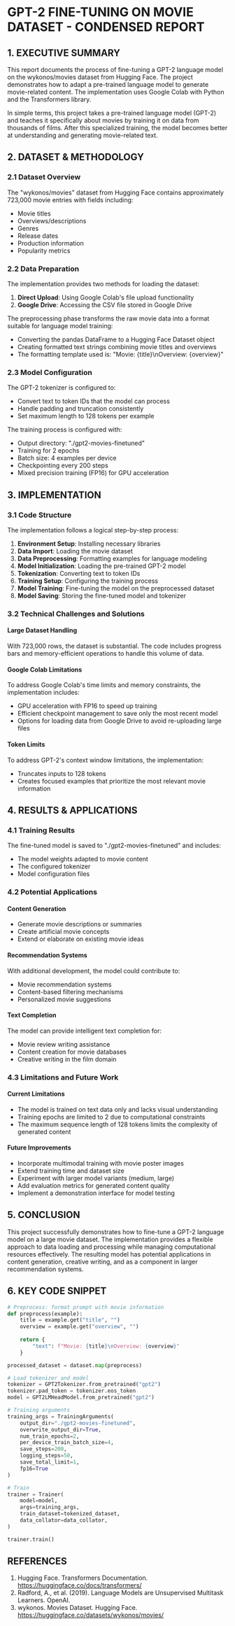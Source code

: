 # GPT-2 FINE-TUNING ON MOVIE DATASET - CONDENSED REPORT

## 1. EXECUTIVE SUMMARY

This report documents the process of fine-tuning a GPT-2 language model on the wykonos/movies dataset from Hugging Face. The project demonstrates how to adapt a pre-trained language model to generate movie-related content. The implementation uses Google Colab with Python and the Transformers library.

In simple terms, this project takes a pre-trained language model (GPT-2) and teaches it specifically about movies by training it on data from thousands of films. After this specialized training, the model becomes better at understanding and generating movie-related text.

## 2. DATASET & METHODOLOGY

### 2.1 Dataset Overview
The "wykonos/movies" dataset from Hugging Face contains approximately 723,000 movie entries with fields including:
- Movie titles
- Overviews/descriptions
- Genres
- Release dates
- Production information
- Popularity metrics

### 2.2 Data Preparation
The implementation provides two methods for loading the dataset:
1. **Direct Upload**: Using Google Colab's file upload functionality
2. **Google Drive**: Accessing the CSV file stored in Google Drive

The preprocessing phase transforms the raw movie data into a format suitable for language model training:
- Converting the pandas DataFrame to a Hugging Face Dataset object
- Creating formatted text strings combining movie titles and overviews
- The formatting template used is: "Movie: {title}\nOverview: {overview}"

### 2.3 Model Configuration
The GPT-2 tokenizer is configured to:
- Convert text to token IDs that the model can process
- Handle padding and truncation consistently
- Set maximum length to 128 tokens per example

The training process is configured with:
- Output directory: "./gpt2-movies-finetuned"
- Training for 2 epochs
- Batch size: 4 examples per device
- Checkpointing every 200 steps
- Mixed precision training (FP16) for GPU acceleration

## 3. IMPLEMENTATION

### 3.1 Code Structure
The implementation follows a logical step-by-step process:

1. **Environment Setup**: Installing necessary libraries
2. **Data Import**: Loading the movie dataset
3. **Data Preprocessing**: Formatting examples for language modeling
4. **Model Initialization**: Loading the pre-trained GPT-2 model
5. **Tokenization**: Converting text to token IDs
6. **Training Setup**: Configuring the training process
7. **Model Training**: Fine-tuning the model on the preprocessed dataset
8. **Model Saving**: Storing the fine-tuned model and tokenizer

### 3.2 Technical Challenges and Solutions

#### Large Dataset Handling
With 723,000 rows, the dataset is substantial. The code includes progress bars and memory-efficient operations to handle this volume of data.

#### Google Colab Limitations
To address Google Colab's time limits and memory constraints, the implementation includes:
- GPU acceleration with FP16 to speed up training
- Efficient checkpoint management to save only the most recent model
- Options for loading data from Google Drive to avoid re-uploading large files

#### Token Limits
To address GPT-2's context window limitations, the implementation:
- Truncates inputs to 128 tokens
- Creates focused examples that prioritize the most relevant movie information

## 4. RESULTS & APPLICATIONS

### 4.1 Training Results
The fine-tuned model is saved to "./gpt2-movies-finetuned" and includes:
- The model weights adapted to movie content
- The configured tokenizer
- Model configuration files

### 4.2 Potential Applications

#### Content Generation
- Generate movie descriptions or summaries
- Create artificial movie concepts
- Extend or elaborate on existing movie ideas

#### Recommendation Systems
With additional development, the model could contribute to:
- Movie recommendation systems
- Content-based filtering mechanisms
- Personalized movie suggestions

#### Text Completion
The model can provide intelligent text completion for:
- Movie review writing assistance
- Content creation for movie databases
- Creative writing in the film domain

### 4.3 Limitations and Future Work

#### Current Limitations
- The model is trained on text data only and lacks visual understanding
- Training epochs are limited to 2 due to computational constraints
- The maximum sequence length of 128 tokens limits the complexity of generated content

#### Future Improvements
- Incorporate multimodal training with movie poster images
- Extend training time and dataset size
- Experiment with larger model variants (medium, large)
- Add evaluation metrics for generated content quality
- Implement a demonstration interface for model testing

## 5. CONCLUSION

This project successfully demonstrates how to fine-tune a GPT-2 language model on a large movie dataset. The implementation provides a flexible approach to data loading and processing while managing computational resources effectively. The resulting model has potential applications in content generation, creative writing, and as a component in larger recommendation systems.

## 6. KEY CODE SNIPPET

```python
# Preprocess: format prompt with movie information
def preprocess(example):
    title = example.get("title", "")
    overview = example.get("overview", "")
    
    return {
        "text": f"Movie: {title}\nOverview: {overview}"
    }

processed_dataset = dataset.map(preprocess)

# Load tokenizer and model
tokenizer = GPT2Tokenizer.from_pretrained("gpt2")
tokenizer.pad_token = tokenizer.eos_token
model = GPT2LMHeadModel.from_pretrained("gpt2")

# Training arguments
training_args = TrainingArguments(
    output_dir="./gpt2-movies-finetuned",
    overwrite_output_dir=True,
    num_train_epochs=2,
    per_device_train_batch_size=4,
    save_steps=200,
    logging_steps=50,
    save_total_limit=1,
    fp16=True
)

# Train
trainer = Trainer(
    model=model,
    args=training_args,
    train_dataset=tokenized_dataset,
    data_collator=data_collator,
)

trainer.train()
```

## REFERENCES

1. Hugging Face. Transformers Documentation. https://huggingface.co/docs/transformers/
2. Radford, A., et al. (2019). Language Models are Unsupervised Multitask Learners. OpenAI.
3. wykonos. Movies Dataset. Hugging Face. https://huggingface.co/datasets/wykonos/movies/
